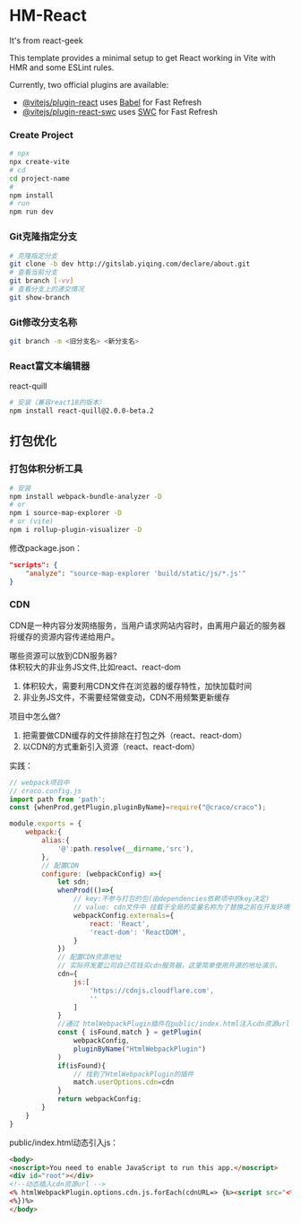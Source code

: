 # HM-React
It's from react-geek

This template provides a minimal setup to get React working in Vite with HMR and some ESLint rules.

Currently, two official plugins are available:

- [@vitejs/plugin-react](https://github.com/vitejs/vite-plugin-react/blob/main/packages/plugin-react/README.md) uses [Babel](https://babeljs.io/) for Fast Refresh
- [@vitejs/plugin-react-swc](https://github.com/vitejs/vite-plugin-react-swc) uses [SWC](https://swc.rs/) for Fast Refresh


### Create Project
```bash
# npx
npx create-vite
# cd
cd project-name
# 
npm install
# run
npm run dev
```


### Git克隆指定分支
```bash
# 克隆指定分支
git clone -b dev http://gitslab.yiqing.com/declare/about.git
# 查看当前分支
git branch [-vv]
# 查看分支上的递交情况
git show-branch
```

### Git修改分支名称
```bash
git branch -m <旧分支名> <新分支名>
```

### React富文本编辑器
react-quill
```bash
# 安装（兼容react18的版本）
npm install react-quill@2.0.0-beta.2
```

## 打包优化

### 打包体积分析工具
```bash
# 安装
npm install webpack-bundle-analyzer -D
# or
npm i source-map-explorer -D
# or (vite)
npm i rollup-plugin-visualizer -D
```
修改package.json：
```json
"scripts": {
    "analyze": "source-map-explorer 'build/static/js/*.js'"
}
```

### CDN
CDN是一种内容分发网络服务，当用户请求网站内容时，由离用户最近的服务器将缓存的资源内容传递给用户。

哪些资源可以放到CDN服务器?  
体积较大的非业务JS文件,比如react、react-dom  
1. 体积较大，需要利用CDN文件在浏览器的缓存特性，加快加载时间
2. 非业务JS文件，不需要经常做变动，CDN不用频繁更新缓存

项目中怎么做?  
1. 把需要做CDN缓存的文件排除在打包之外（react、react-dom）
2. 以CDN的方式重新引入资源（react、react-dom）

实践：
```js
// webpack项目中
// craco.config.js
import path from 'path';
const {whenProd,getPlugin,pluginByName}=require("@craco/craco");

module.exports = {
    webpack:{
        alias:{
            '@':path.resolve(__dirname,'src'),
        },
        // 配置CDN
        configure: (webpackConfig) =>{
            let sdn;
            whenProd(()=>{
                // key:不参与打包的包(由dependencies依赖项中的key决定)
                // value: cdn文件中 挂载于全局的变量名称为了替换之前在开发环境下
                webpackConfig.externals={
                    react: 'React',
                    'react-dom': 'ReactDOM',
                }
            })
            // 配置CDN资源地址
            // 实际开发要公司自己花钱买cdn服务器，这里简单使用开源的地址演示。
            cdn={
                js:[
                    'https://cdnjs.cloudflare.com',
                    ''
                ]
            }
            //通过 htmlWebpackPlugin插件在public/index.html注入cdn资源url
            const { isFound,match } = getPlugin(
                webpackConfig,
                pluginByName("HtmlWebpackPlugin")
            )
            if(isFound){
                // 找到了HtmlWebpackPlugin的插件
                match.userOptions.cdn=cdn
            }
            return webpackConfig;
        }
    }
}
```

public/index.html动态引入js：
```html
<body>
<noscript>You need to enable JavaScript to run this app.</noscript>
<div id="root"></div>
<!--动态插入cdn资源url -->
<% htmlWebpackPlugin.options.cdn.js.forEach(cdnURL=> {‰><script src="<%= cdnURL %>"></script>
<%})%>
</body>
```
